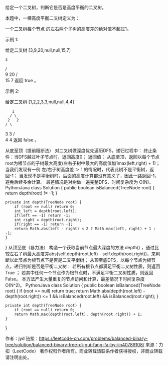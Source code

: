 给定一个二叉树，判断它是否是高度平衡的二叉树。

本题中，一棵高度平衡二叉树定义为：

一个二叉树每个节点 的左右两个子树的高度差的绝对值不超过1。

示例 1:

给定二叉树 [3,9,20,null,null,15,7]

    3
   / \
  9  20
    /  \
   15   7
返回 true 。

示例 2:

给定二叉树 [1,2,2,3,3,null,null,4,4]

       1
      / \
     2   2
    / \
   3   3
  / \
 4   4
返回 false 。


从底至顶（提前阻断法）
对二叉树做深度优先遍历DFS，递归过程中：
终止条件：当DFS越过叶子节点时，返回高度0；
返回值：
从底至顶，返回以每个节点root为根节点的子树最大高度(左右子树中最大的高度值加1max(left,right) + 1)；
当我们发现有一例 左/右子树高度差 ＞ 1 的情况时，代表此树不是平衡树，返回-1；
当发现不是平衡树时，后面的高度计算都没有意义了，因此一路返回-1，避免后续多余计算。
最差情况是对树做一遍完整DFS，时间复杂度为 O(N)。
PythonJava
class Solution {
    public boolean isBalanced(TreeNode root) {
        return depth(root) != -1;
    }

    private int depth(TreeNode root) {
        if (root == null) return 0;
        int left = depth(root.left);
        if(left == -1) return -1;
        int right = depth(root.right);
        if(right == -1) return -1;
        return Math.abs(left - right) < 2 ? Math.max(left, right) + 1 : -1;
    }
}
从顶至底（暴力法）
构造一个获取当前节点最大深度的方法 depth() ，通过比较左右子树最大高度差abs(self.depth(root.left) - self.depth(root.right))，来判断以此节点为根节点下是否是二叉平衡树；
从顶至底DFS，以每个节点为根节点，递归判断是否是平衡二叉树：
若所有根节点都满足平衡二叉树性质，则返回 True ；
若其中任何一个节点作为根节点时，不满足平衡二叉树性质，则返回False。
本方法产生大量重复的节点访问和计算，最差情况下时间复杂度 O(N^2)。
PythonJava
class Solution {
    public boolean isBalanced(TreeNode root) {
        if (root == null) return true;
        return Math.abs(depth(root.left) - depth(root.right)) <= 1 && isBalanced(root.left) && isBalanced(root.right);
    }

    private int depth(TreeNode root) {
        if (root == null) return 0;
        return Math.max(depth(root.left), depth(root.right)) + 1;
    }
}

作者：jyd
链接：https://leetcode-cn.com/problems/balanced-binary-tree/solution/balanced-binary-tree-di-gui-fang-fa-by-jin40789108/
来源：力扣（LeetCode）
著作权归作者所有。商业转载请联系作者获得授权，非商业转载请注明出处。